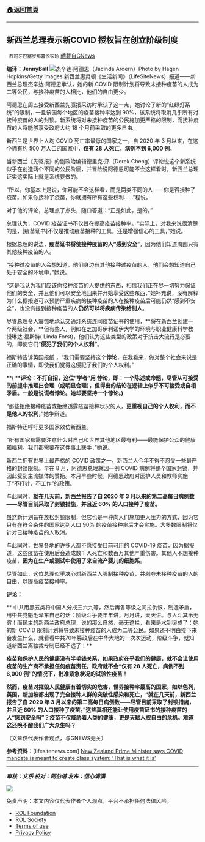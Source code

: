 ###  [:house:返回首頁](https://github.com/ourhimalayas/txt)
---


## 新西兰总理表示新COVID 授权旨在创立阶级制度
` 西班牙巴塞罗那喜悦农场` [轉載自GNews](https://gnews.org/zh-hans/1622909/)

**编译：JennyBall**
![](https://assets.gnews.org/wp-content/uploads/2021/10/tempsnip80.png)杰辛达·阿德恩（Jacinda Ardern）Photo by Hagen Hopkins/Getty Images
新西兰惠灵顿《生活新闻》（LifeSiteNews）报道——新西兰总理杰辛达·阿德恩承认，她的新 COVID 限制计划将导致未接种疫苗的人成为二等公民，与接种疫苗的人相比，他们的自由更少。

阿德恩在周五接受新西兰先驱报采访时承认了这一点，她讨论了新的“红绿灯系统”的限制，一旦该国每个地区的疫苗接种率达到 90%，该系统将取消几乎所有对接种疫苗的人的封锁。新系统将对未接种疫苗的公民施加更严格的限制，而接种疫苗的人将能够享受政府大约 18 个月前采取的更多自由。

新西兰是世界上人均 COVID 死亡率最低的国家之一，自 2020 年 3 月以来，在这个拥有约 500 万人口的国家中，**仅有 28 人死亡，病例不到 6,000 例**。

当新西兰《先驱报》的副政治编辑德里克·郑（Derek Cheng）评论说这个新系统似乎在创造两个不同的公民阶层，并冒险说阿德恩可能不会这样看时，新西兰总理证实这实际上就是系统要做的。

“所以，你基本上是说，你可能不会这样看，而是两类不同的人——你是否接种了疫苗。如果你接种了疫苗，你就拥有所有这些权利……”程说。

对于他的评论，总理点了点头，随口答道：“正是如此，是的。”

总理认为，COVID 疫苗证书不仅旨在提高疫苗接种率。“实际上，对我来说很清楚的是，[疫苗证书]不仅是推动疫苗接种的工具，还是增强信心的工具，”她说。

根据总理的说法，**疫苗证书将使接种疫苗的人“感到安全**”，因为他们知道周围只有其他接种疫苗的人。

“接种过疫苗的人会想知道，他们身边有其他接种过疫苗的人，他们会想知道自己处于安全的环境中，”她说。

“这是我认为我们应该向接种疫苗的人提供的东西，相信我们正在尽一切努力保证他们的安全，并且他们可以安全地回来并开始享受这些东西，”她补充说，没有解释为什么据报道可以预防严重疾病的接种疫苗的人在接种疫苗后可能仍然“感到不安全”，也没有提到接种疫苗的人**仍然可以将疾病传染给别人**。

尽管总理令人震惊地承认交通灯系统连同疫苗证书的使用，**将在新西兰创建一个两级社会，**但有些人，例如在芝加哥伊利诺伊大学的环境与职业健康科学教授琳达·福斯特( Linda Forst)，他们认为这些类型的政策对于抗击大流行是必要的，即使它们“**侵犯了我们的个人权利”**。

福斯特告诉英国报纸 ，“我们需要坚持这个**悖论**，在我看来，做对整个社会来说是正确的事情，即使我们觉得这侵犯了我们的个人权利。”

**( ****评论：不打自招，这位“学者”用 悖论，即：一个陈述或命题，尽管从可接受的前提中推理出合理（或明显合理），但得出的结论在逻辑上似乎不可接受或自相矛盾。一般是说谎者悖论。她却要坚持一个悖论。)**

“那些拒绝接种疫苗或拒绝透露疫苗接种状况的人，**更重视自己的个人权利，而不是他人的权利，**”她争辩道。

福斯特还呼吁更多国家效仿新西兰。

“所有国家都需要注意什么对自己和世界其他地区最有利——最能保护公众的健康和福利。我们都需要在这件事上联手，”她说。

新西兰拥有世界上最严格的 COVID 政策之一，新西兰人今年不得不忍受一些最严格的封锁限制。早在 8 月，阿德恩总理就因一例 COVID 病例将整个国家封锁，并因此受到主流媒体的赞扬。本月早些时候，阿德恩政府对医护人员和教师实施了“不打针，不工作”的政策。

与此同时，**就在几天前，新西兰报告了自 2020 年 3 月以来的第二高每日病例数——尽管目前采取了封锁措施，并且近 60% 的人口接种了疫苗。**

虽然新计划旨在放松封锁限制，但它也是一种向人们施加更大压力的方式，因为它只有在符合条件的国家达到人口 90% 的疫苗接种率后才会实施。大多数限制将仅针对已接种疫苗的人取消。

与此同时，世界各地的许多人都不愿接受目前可用的 COVID-19 疫苗，因为据报道，这些疫苗在使用后会造成数千人死亡和数百万其他严重伤害。其他人不想接种疫苗，**因为在生产或测试中使用了来自流产婴儿的细胞系**。

尽管如此，这位总理似乎决心对新西兰人强制接种疫苗，并剥夺未接种疫苗的人的自由，以提高疫苗接种率。

**评论：**

** 中共用黑五类将中国人分成三六九等，然后再各等级之间拉仇恨，制造矛盾，用中共党魁毛泽东自己的话：阶级斗争要年年讲，月月讲，天天讲。与人斗其乐无穷！而民主的新西兰政府总理，说的那么自然，毫无遮拦，看来是水到渠成了：她的新 COVID 限制计划将导致未接种疫苗的人成为二等公民。如果还不明白接下来会发生什么，就看看中共70年篡政后在中华大地的一次次运动，阶级斗争，就知道新西兰离独裁专制已经不远了！**

**疫苗和保护人民的健康没有半毛钱关系，如果政府在乎我们的健康，就不会让使用疫苗的生产商不承担任何疫苗责任，政府就不会“仅有 28 人死亡，病例不到 6,000 例”的情况下，批准紧急状况的试验性疫苗！**

**然而，疫苗对摧毁人民健康有着切实的危害，世界接种率最高的国家，如以色列，英国，新加坡都出现了完全接种人群的突破性感染和死亡，“就在几天前，新西兰报告了自 2020 年 3 月以来的第二高每日病例数——尽管目前采取了封锁措施，并且近 60% 的人口接种了疫苗。”这些真相还能让使用疫苗证书的接种疫苗的人“感到安全吗”？疫苗不仅威胁着人类的健康，更是天赋人权自由的危机。难道这还唤不醒我们广大众生吗？**

（文章仅代表作者观点，与GNEWS无关）

**参考资料**：[lifesitenews.com] [New Zealand Prime Minister says COVID mandate is meant to create class system: ‘That is what it is’](https://www.lifesitenews.com/news/new-zealand-prime-minister-says-covid-mandate-is-meant-to-create-class-system-that-is-what-it-is/)

* * *

***审核：文乐
校对：阿伯塔
发布：信心满满***

![](https://assets.gnews.org/wp-content/uploads/2021/10/GNEWS_CH.-1-3-1.jpeg)



 

免责声明：本文内容仅代表作者个人观点，平台不承担任何法律风险。

- [ROL Foundation](https://rolfoundation.org/)
- [ROL Society](https://rolsociety.org/)
- [Terms of use](https://gnews.org/terms-of-use-3/)
- [Privacy Policy](https://gnews.org/privacy-policy/)
